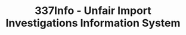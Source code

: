 ---
layout: default
bigquery: https://console.cloud.google.com/bigquery?p=patents-public-data&d=usitc_investigations&page=dataset&project=sheets-management-319211
citation: US International Trade Commission 337Info Unfair Import Investigations Information
  System
contributors: US International Trade Comission
cost: None
description: US International Trade Commission 337Info Unfair Import Investigations
  Information System contains data on investigations done under Section 337. Section
  337 declares the infringement of certain statutory intellectual property rights
  and other forms of unfair competition in import trade to be unlawful practices.
  Most Section 337 investigations involve allegations of patent or registered trademark
  infringement.
documentation: FAQ and tutorial available on the site
last_edit: Mon, 04 Apr 2022 19:10:40 GMT
location: https://pubapps2.usitc.gov/337external/
maintained_by: US International Trade Comission
schema_fields: '[''respondent'', ''id'', ''aljAssigned'', ''ouiiParticipation'', ''markmanHearing'',
  ''endDateMarkmanHearing'', ''investigationTermDate'', ''patentNumber'', ''dateComplaintFiled'',
  ''finalIdOnViolationIssue'', ''teoReliefGranted'', ''finalDetViolation'', ''cafcAppeals'',
  ''trademarkNumbers'', ''teoIdIssueDate'', ''internalRemand'', ''currentActiveALJ'',
  ''dateOfPublicationFrNotice'', ''docketNo'', ''complainant'', ''teoIdDueDate'',
  ''reportingRequirements'', ''scheduledEndDateEvidHear'', ''finalIdOnViolationDue'',
  ''copyrightNumbers'', ''dateCreated'', ''invUnfairAct'', ''htsNumbers'', ''actualEndDateEvidHear'',
  ''currentStatus'', ''publication_number'', ''investigationType'', ''ouiiAttorney'',
  ''gcAttorney'', ''finalDetNoViolation'', ''lastUpdated'', ''startDateMarkmanHearing'',
  ''scheduledStartDateEvidHear'', ''issueDateOtherNonFinal'', ''targetDate'', ''teoProceedingInvolved'',
  ''investigationNo'', ''title'', ''actualStartDateEvidHear'', ''patentNumbers'']'
shortname: unfair_import_investigations
tags:
- import
- legal
- trade
timeframe: 2008-2021 (prior to 2008 downloadable as a JSON file)
title: 337Info - Unfair Import Investigations Information System
uuid: 2721f5ec-e599-4890-9265-9706719fc71e
---